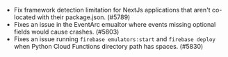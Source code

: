 - Fix framework detection limitation for NextJs applications that aren't co-located with their package.json. (#5789)
- Fixes an issue in the EventArc emualtor where events missing optional fields would cause crashes. (#5803)
- Fixes an issue running `firebase emulators:start` and `firebase deploy` when Python Cloud Functions directory path has spaces. (#5830)